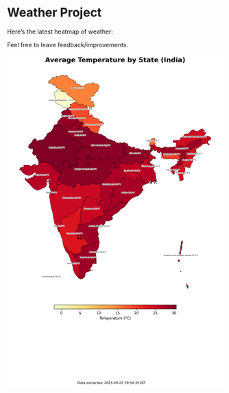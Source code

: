 # Weather Project

Here’s the latest heatmap of weather:

Feel free to leave feedback/improvements.

![India Heatmap](docs/assets/india_heatmap.png?v=D15B35)
